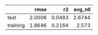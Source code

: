 |          |   rmse |     r2 |   avg_nll |
|:---------|-------:|-------:|----------:|
| test     | 2.0006 | 0.0483 |    2.6744 |
| training | 1.8646 | 0.2164 |    2.573  |